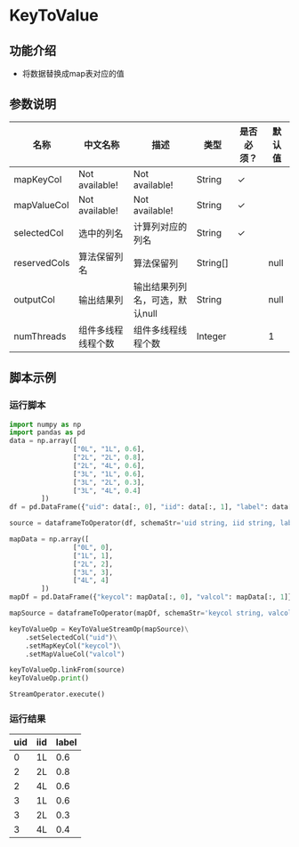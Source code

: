 # KeyToValue

## 功能介绍
* 将数据替换成map表对应的值

## 参数说明

| 名称 | 中文名称 | 描述 | 类型 | 是否必须？ | 默认值 |
| --- | --- | --- | --- | --- | --- |
| mapKeyCol | Not available! | Not available! | String | ✓ |  |
| mapValueCol | Not available! | Not available! | String | ✓ |  |
| selectedCol | 选中的列名 | 计算列对应的列名 | String | ✓ |  |
| reservedCols | 算法保留列名 | 算法保留列 | String[] |  | null |
| outputCol | 输出结果列 | 输出结果列列名，可选，默认null | String |  | null |
| numThreads | 组件多线程线程个数 | 组件多线程线程个数 | Integer |  | 1 |



## 脚本示例
### 运行脚本
```python
import numpy as np
import pandas as pd
data = np.array([
                ["0L", "1L", 0.6],
                ["2L", "2L", 0.8],
                ["2L", "4L", 0.6],
                ["3L", "1L", 0.6],
                ["3L", "2L", 0.3],
                ["3L", "4L", 0.4]
        ])
df = pd.DataFrame({"uid": data[:, 0], "iid": data[:, 1], "label": data[:, 2]})

source = dataframeToOperator(df, schemaStr='uid string, iid string, label double', op_type='stream')

mapData = np.array([
                ["0L", 0],
                ["1L", 1],
                ["2L", 2],
                ["3L", 3],
                ["4L", 4]
        ])
mapDf = pd.DataFrame({"keycol": mapData[:, 0], "valcol": mapData[:, 1]})

mapSource = dataframeToOperator(mapDf, schemaStr='keycol string, valcol int', op_type='batch')

keyToValueOp = KeyToValueStreamOp(mapSource)\
    .setSelectedCol("uid")\
    .setMapKeyCol("keycol")\
    .setMapValueCol("valcol")

keyToValueOp.linkFrom(source)
keyToValueOp.print()

StreamOperator.execute()
```
### 运行结果
uid|	iid|	label
---| --- | --- |
	0|	1L|	0.6|
	2|	2L|	0.8|
	2|	4L|	0.6
	3|	1L|	0.6
	3|	2L|	0.3
	3|	4L|	0.4


